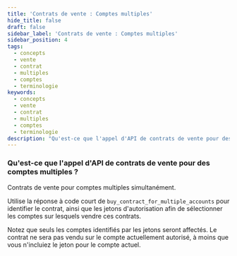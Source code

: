 ```yaml
---
title: 'Contrats de vente : Comptes multiples'
hide_title: false
draft: false
sidebar_label: 'Contrats de vente : Comptes multiples'
sidebar_position: 4
tags:
  - concepts
  - vente
  - contrat
  - multiples
  - comptes
  - terminologie
keywords:
  - concepts
  - vente
  - contrat
  - multiples
  - comptes
  - terminologie
description: "Qu'est-ce que l'appel d'API de contrats de vente pour des comptes multiples ?"
---
```


### Qu'est-ce que l'appel d'API de contrats de vente pour des comptes multiples ?

Contrats de vente pour comptes multiples simultanément.

Utilise la réponse à code court de `buy_contract_for_multiple_accounts` pour identifier le contrat, ainsi que les jetons d'autorisation afin de sélectionner les comptes sur lesquels vendre ces contrats.

Notez que seuls les comptes identifiés par les jetons seront affectés. Le contrat ne sera pas vendu sur le compte actuellement autorisé, à moins que vous n'incluiez le jeton pour le compte actuel.
